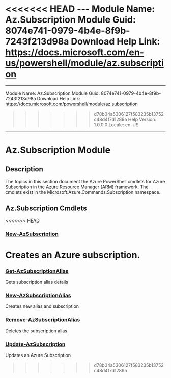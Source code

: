 <<<<<<< HEAD
﻿---
Module Name: Az.Subscription
Module Guid: 8074e741-0979-4b4e-8f9b-7243f213d98a
Download Help Link: https://docs.microsoft.com/en-us/powershell/module/az.subscription
=======
---
Module Name: Az.Subscription
Module Guid: 8074e741-0979-4b4e-8f9b-7243f213d98a
Download Help Link: https://docs.microsoft.com/powershell/module/az.subscription
>>>>>>> d78b04a5306127f583235b13752c48d4f7d1289a
Help Version: 1.0.0.0
Locale: en-US
---

# Az.Subscription Module
## Description
The topics in this section document the Azure PowerShell cmdlets for Azure Subscription in the Azure Resource Manager (ARM) framework. The cmdlets exist in the Microsoft.Azure.Commands.Subscription namespace.

## Az.Subscription Cmdlets
<<<<<<< HEAD
### [New-AzSubscription](New-AzSubscription.md)
Creates an Azure subscription.
=======
### [Get-AzSubscriptionAlias](Get-AzSubscriptionAlias.md)
Gets subscription alias details

### [New-AzSubscriptionAlias](New-AzSubscriptionAlias.md)
Creates new alias and subscription

### [Remove-AzSubscriptionAlias](Remove-AzSubscriptionAlias.md)
Deletes the subscription alias

### [Update-AzSubscription](Update-AzSubscription.md)
Updates an Azure Subscription
>>>>>>> d78b04a5306127f583235b13752c48d4f7d1289a

